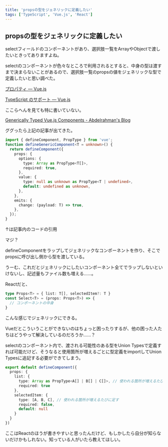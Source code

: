 ```yaml
---
title: 'propsの型をジェネリックに定義したい'
tags: ['TypeScript', 'Vue.js', 'React']
---
```


## propsの型をジェネリックに定義したい

selectフィールドのコンポーネントがあり、選択肢一覧をArrayやObjectで渡したいときってありますよね。

selectのコンポーネントが色々なところで利用されるとすると、中身の型は渡すまで決まらないことがあるので、選択肢一覧のpropsの値をジェネリックな型で定義したいと思い調べた。

[プロパティ — Vue\.js](https://jp.vuejs.org/v2/guide/components-props.html)

[TypeScript のサポート — Vue\.js](https://jp.vuejs.org/v2/guide/typescript.html#%E6%88%BB%E3%82%8A%E5%80%A4%E3%81%AE%E5%9E%8B%E3%81%AB%E3%82%A2%E3%83%8E%E3%83%86%E3%83%BC%E3%82%B7%E3%83%A7%E3%83%B3%E3%82%92%E3%81%A4%E3%81%91%E3%82%8B)

ここらへんを見ても特に書いていない。

[Generically Typed Vue\.js Components \- Abdelrahman's Blog](https://logaretm.com/blog/generically-typed-vue-components/)

ググったら上記の記事が出てきた。

```ts
import { defineComponent, PropType } from 'vue';
function defineGenericComponent<T = unknown>() {
  return defineComponent({
    props: {
      options: {
        type: Array as PropType<T[]>,
        required: true,
      },
      value: {
        type: null as unknown as PropType<T | undefined>,
        default: undefined as unknown,
      },
    },
    emits: {
      change: (payload: T) => true,
    },
  });
}
```

↑は記事内のコードの引用

マジ？

defineComponentをラップしてジェネリックなコンポーネントを作り、そこでpropsに呼び出し側から型を渡している。

うーむ、これだとジェネリックにしたいコンポーネント全てでラップしないといけないし、記述量もファイル数も増える……。

Reactだと、

```ts
type Props<T> = { list: T[], selectedItem?: T }
const Select<T> = (props: Props<T>) => {
  // コンポーネントの中身
}
```

こんな感じでジェネリックにできる。

Vueだとこういうことができないのはちょっと困ったりするが、他の困った人たちはどうやって解決しているのだろうか……？

selectのコンポーネント内で、渡される可能性のある型をUnion Typesで定義すれば可能だけど、そうなると使用箇所が増えるごとに型定義をimportしてUnion Typesに追記する必要ができてしまう。

```ts
export default defineComponent({
  props: {
    list: {
      type: Array as PropType<A[] | B[] | C[]>, // 使われる箇所が増えるたびに足す
      required: true
    },
    selectedItem: {
      type: [A, B, C], // 使われる箇所が増えるたびに足す
      required: false,
      default: null
    }
  }
})
```

ここはReactのほうが書きやすいと思ったんだけど、もしかしたら自分が知らないだけかもしれない。知っている人がいたら教えてほしい。
